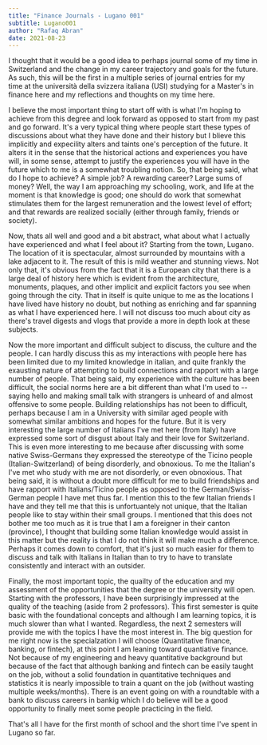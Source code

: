 ```yaml
---
title: "Finance Journals - Lugano 001"
subtitle: Lugano001
author: "Rafaq Abran"
date: 2021-08-23
---
```


I thought that it would be a good idea to perhaps journal some of my time in
Switzerland and the change in my career trajectory and goals for the future. As
such, this will be the first in a multiple series of journal entries for my
time at the università della svizzera italiana (USI) studying for a Master's in
finance here and my reflections and thoughts on my time here.

I believe the most important thing to start off with is what I'm hoping to
achieve from this degree and look forward as opposed to start from my past and
go forward. It's a very typical thing where people start these types of
discussions about what they have done and their history but I blieve this
implicitly and expecility alters and taints one's perception of the future. It
alters it in the sense that the historical actions and experiences you have
will, in some sense, attempt to justify the experiences you will have in the
future which to me is a somewhat troubling notion. So, that being said, what do
I hope to achieve? A simple job? A rewarding career? Large sums of money? Well,
the way I am approaching my schooling, work, and life at the moment is that
knowledge is good; one should do work that somewhat stimulates them for the
largest remuneration and the lowest level of effort; and that rewards are
realized socially (either through family, friends or society).

Now, thats all well and good and a bit abstract, what about what I actually
have experienced and what I feel about it? Starting from the town, Lugano. The
location of it is spectacular, almost surrounded by mountains with a lake
adjacent to it. The result of this is mild weather and stunning views. Not only
that, it's obvious from the fact that it is a European city that there is a
large deal of history here which is evident from the architecture, monuments,
plaques, and other implicit and explicit factors you see when going through the
city. That in itself is quite unique to me as the locations I have lived have
history no doubt, but nothing as enriching and far spanning as what I have
experienced here. I will not discuss too much about city as there's travel
digests and vlogs that provide a more in depth look at these subjects.

Now the more important and difficult subject to discuss, the culture and the
people. I can hardly discuss this as my interactions with people here has been
limited due to my limited knowledge in italian, and quite frankly the exausting
nature of attempting to build connections and rapport with a large number of
people. That being said, my experience with the culture has been difficult, the
social norms here are a bit different than what I'm used to -- saying hello and
making small talk with strangers is unheard of and almost offensive to some
people. Building relationships has not been to difficult, perhaps because I am
in a University with similar aged people with somewhat similar ambitions and
hopes for the future. But it is very interesting the large number of Italians
I've met here (from Italy) have expressed some sort of disgust about Italy and
their love for Switzerland. This is even more interesting to me because after
discussing with some native Swiss-Germans they expressed the stereotype of the
Ticino people (Italian-Switzerland) of being disorderly, and obnoxious. To me
the Italian's I've met who study with me are not disorderly, or even obnoxious.
That being said, it is without a doubt more difficult for me to build
friendships and have rapport with Italians/Ticino people as opposed to the
German/Swiss-German people I have met thus far. I mention this to the few
Italian friends I have and they tell me that this is unfortuantely not unique,
that the Italian people like to stay within their small groups. I mentioned
that this does not bother me too much as it is true that I am a foreigner in
their canton (province), I thought that building some Italian knowledge would
assist in this matter but the reality is that I do not think it will make much
a difference. Perhaps it comes down to comfort, that it's just so much easier
for them to discuss and talk with Italians in Italian than to try to have to
translate consistently and interact with an outsider. 

Finally, the most important topic, the quailty of the education and my
assessment of the opportunities that the degree or the university will open.
Starting with the professors, I have been surprisingly impressed at the quality
of the teaching (aside from 2 professors). This first semester is quite basic
with the foundational concepts and although I am learning topics, it is much
slower than what I wanted. Regardless, the next 2 semesters will provide me
with the topics I have the most interest in. The big question for me right now
is the specialzation I will choose (Quantitative finance, banking, or fintech),
at this point I am leaning toward quantiative finance. Not because of my
engineering and heavy quantitative background but because of the fact that
although banking and fintech can be easily taught on the job, without a solid
foundation in quantitative techniques and statistics it is nearly impossible to
train a quant on the job (without wasting multiple weeks/months). There is an event going on with a roundtable with a bank to discuss careers in bankig which I do believe will be a good opportunity to finally meet some people practicing in the field.

That's all I have for the first month of school and the short time I've spent in Lugano so far.  



